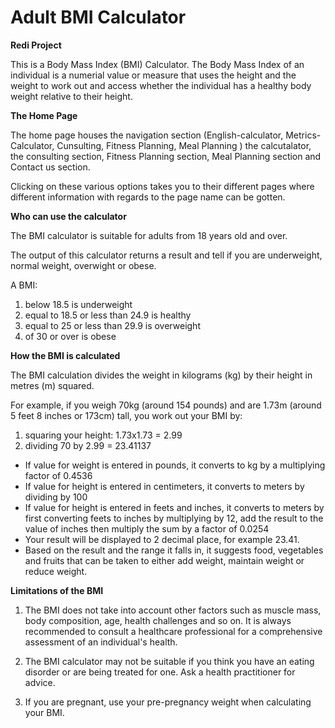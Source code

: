 # Adult BMI Calculator
**Redi Project**

This is a Body Mass Index (BMI) Calculator. The Body Mass Index of an individual is a numerial value or measure that uses the height and the weight to work out and access whether the individual has a healthy body weight relative to their height.

**The Home Page**

The home page houses the navigation section (English-calculator, Metrics-Calculator, Cunsulting, Fitness Planning, Meal Planning ) the calcutalator, the consulting section, Fitness Planning section, Meal Planning section and Contact us section.

Clicking on these various options takes you to their different pages where different information with regards to the page name can be gotten.

**Who can use the calculator**

The BMI calculator is suitable for adults from 18 years old and over.

The output of this calculator returns a result and tell if you are underweight, normal weight, overwight or obese.

A BMI:
1. below 18.5 is underweight
2. equal to 18.5 or less than 24.9 is healthy
3. equal to 25 or less than 29.9 is overweight
4. of 30 or over is obese

**How the BMI is calculated**

The BMI calculation divides the weight in kilograms (kg) by their height in metres (m) squared.

For example, if you weigh 70kg (around 154 pounds) and are 1.73m (around 5 feet 8 inches or 173cm) tall, you work out your BMI by:

1. squaring your height: 1.73x1.73 = 2.99
2. dividing 70 by 2.99 = 23.41137

+ If value for weight is entered in pounds, it converts to kg by a multiplying factor of 0.4536
+ If value for height is entered in centimeters, it converts to meters by dividing by 100
+  If value for height is entered in feets and inches, it converts to meters by first converting feets to inches by multiplying by 12, add the result to the value of inches then multiply the sum by a factor of 0.0254
+  Your result will be displayed to 2 decimal place, for example 23.41.
+  Based on the result and the range it falls in, it suggests food, vegetables and fruits that can be taken to either add weight, maintain weight or reduce weight.
    
**Limitations of the BMI**

1. The BMI does not take into account other factors such as muscle mass, body composition, age, health challenges and so on. It is always recommended to consult a healthcare professional for a comprehensive assessment of an individual's health.

2. The BMI calculator may not be suitable if you think you have an eating disorder or are being treated for one. Ask a health practitioner for advice.

3. If you are pregnant, use your pre-pregnancy weight when calculating your BMI.
